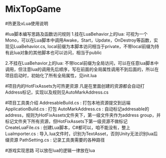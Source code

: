 # MixTopGame

#热更及xLua使用说明

#lua脚本编写思路及函数访问规则
1.挂在LuaBehavior上的lua:
可视为一个Mono，可以在Lua脚本中调用Awake，Start，Update，OnDestroy等函数，实现见LuaBehavior.cs, local前缀为本脚本访问相当于private，不带local前缀为持有此lua对象的其他脚本也可以访问，相当于public

2.不挂在LuaBehavior上的lua:
不带local前缀为全局访问，可以在任意lua脚本中调用，但注意lua的调用先后顺序，写在前面的全局属性调用不到后面的，所以在项目启动时，初始化了所有全局属性，见init.lua

#项目内的HotFixAssets为可热更资源
凡是在里面创建的资源都会自动打Address标记，实现以及规则见AutoMarkAddress.cs

#项目工具类介绍
AddresableBuild.cs : 打包本地资源提交到远端
ApplicationBuild.cs : 打包
AutoMarkAddress.cs : 自动标记addresable的address，规则为HotFixAssets文件夹下，第一级文件夹作为address group，并标记文件夹下所有资源，但HotFixAssets下第一级资源不做标记
CreateLuaFile.cs : 创建Lua脚本，C#都可以，咱不能没有，整上
LuaImporter.cs : 导入.lua文件时，识别为TextAsset，否则Unity无法识别lua后缀资源
PathSetting.cs : 记录工具类需要的各种路径

#游戏实现思路
可以放在lua的逻辑一律放在lua